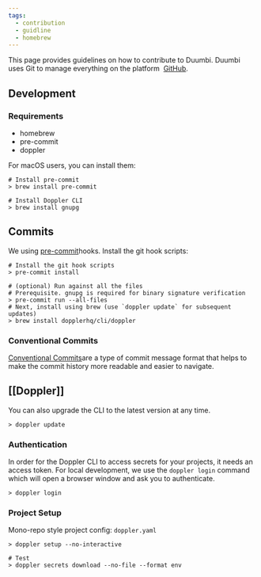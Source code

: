 ```yaml
---
tags:
  - contribution
  - guidline
  - homebrew
---
```

This page provides guidelines on how to contribute to Duumbi. Duumbi uses Git to manage everything on the platform  [GitHub](https://github.com/duumbi).

## Development
### Requirements
- homebrew
- pre-commit
- doppler

For macOS users, you can install them:
```shell
# Install pre-commit
> brew install pre-commit

# Install Doppler CLI
> brew install gnupg

```

## Commits
We using [pre-commit](https://pre-commit.com/)hooks. Install the git hook scripts:
```shell
# Install the git hook scripts
> pre-commit install

# (optional) Run against all the files
# Prerequisite. gnupg is required for binary signature verification
> pre-commit run --all-files
# Next, install using brew (use `doppler update` for subsequent updates)
> brew install dopplerhq/cli/doppler
```

### Conventional Commits
[Conventional Commits](https://www.conventionalcommits.org/en/v1.0.0/)are a type of commit message format that helps to make the commit history more readable and easier to navigate.

## [[Doppler]]
You can also upgrade the CLI to the latest version at any time.
``` Shell
> doppler update
```

### Authentication
In order for the Doppler CLI to access secrets for your projects, it needs an access token. For local development, we use the `doppler login` command which will open a browser window and ask you to authenticate.
``` shell
> doppler login
```

### Project Setup
Mono-repo style project config: `doppler.yaml`
``` shell
> doppler setup --no-interactive

# Test
> doppler secrets download --no-file --format env
```

